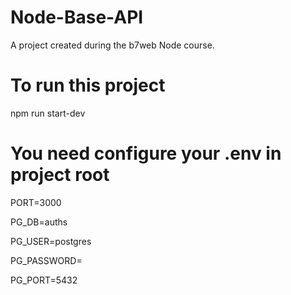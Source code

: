 # Node-Base-API
A project created during the b7web Node course.



# To run this project

npm run start-dev


# You need configure your .env in project root

PORT=3000

PG_DB=auths

PG_USER=postgres

PG_PASSWORD=

PG_PORT=5432